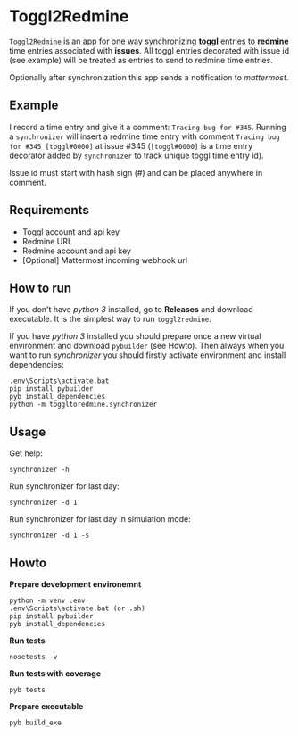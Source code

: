 Toggl2Redmine
===

`Toggl2Redmine` is an app for one way synchronizing **[toggl](toggl.com)** entries to **[redmine](https://www.redmine.org/)** time entries associated with **issues**. All toggl entries decorated with issue id (see example) will be treated as entries to send to redmine time entries.

Optionally after synchronization this app sends a notification to *mattermost*.

Example
---

I record a time entry and give it a comment: `Tracing bug for #345`. Running a `synchronizer` will insert a redmine time entry with comment `Tracing bug for #345 [toggl#0000]` at issue #345 (`[toggl#0000]` is a time entry decorator added by `synchronizer` to track unique toggl time entry id).

Issue id must start with hash sign (*#*) and can be placed anywhere in comment.

Requirements
---

* Toggl account and api key
* Redmine URL
* Redmine account and api key
* [Optional] Mattermost incoming webhook url

How to run
---

If you don't have *python 3* installed, go to **Releases** and download executable. It is the simplest way to run `toggl2redmine`.

If you have *python 3* installed you should prepare once a new virtual environment and download `pybuilder` (see Howto). Then always when you want to run *synchronizer* you should firstly activate environment and install dependencies:

```
.env\Scripts\activate.bat
pip install pybuilder
pyb install_dependencies
python -m toggltoredmine.synchronizer
```

Usage
---

Get help:

```
synchronizer -h
```

Run synchronizer for last day:

```
synchronizer -d 1
```

Run synchronizer for last day in simulation mode:

```
synchronizer -d 1 -s
```

Howto
---

**Prepare development environemnt**

```
python -m venv .env
.env\Scripts\activate.bat (or .sh)
pip install pybuilder
pyb install_dependencies
```

**Run tests**

```
nosetests -v
```

**Run tests with coverage**

```
pyb tests
```

**Prepare executable**

```
pyb build_exe
```
